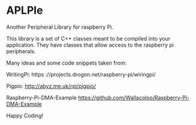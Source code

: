 # APLPIe
Another Peripheral Library for raspberry Pi.

This library is a set of C++ classes meant to be compiled
into your application.  They have classes that allow access
to the raspberry pi peripherals.

Many ideas and some code snippets taken from:

WritingPi:
https ://projects.drogon.net/raspberry-pi/wiringpi/

Pigpio:
http://abyz.me.uk/rpi/pigpio/

Raspberry-Pi-DMA-Example
https://github.com/Wallacoloo/Raspberry-Pi-DMA-Example

Happy Coding!